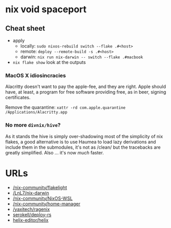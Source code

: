 # nix void spaceport

## Cheat sheet

- apply
  - locally: `sudo nixos-rebuild switch --flake .#<host>`
  - remote: `deploy --remote-build -s .#<host>`
  - darwin: `nix run nix-darwin -- switch --flake .#macbook`
- `nix flake show` look at the outputs

### MacOS X idiosincracies

Alacritty doesn't want to pay the apple-fee, and they are right. Apple should
have, at least, a program for free software providing free, as in beer, signing
certificates.

Remove the quarantine:
`xattr -rd com.apple.quarantine /Applications/Alacritty.app`

### No more `divnix/hive`?

As it stands the hive is simply over-shadowing most of the simplicity of nix
flakes, a good alternative is to use Haumea to load lazy derivations and include
them in the submodules, it's not as /clean/ but the tracebacks are greatly
simplified. Also ... it's now _much_ faster.

# URLs

- [/nix-community/flakelight](/nix-community/flakelight)
- [/LnL7/nix-darwin](/LnL7/nix-darwin)
- [/nix-community/NixOS-WSL](/nix-community/NixOS-WSL)
- [/nix-community/home-manager](/nix-community/home-manager)
- [/yaxitech/ragenix](/yaxitech/ragenix)
- [serokell/deploy-rs](serokell/deploy-rs)
- [helix-editor/helix](helix-editor/helix)
